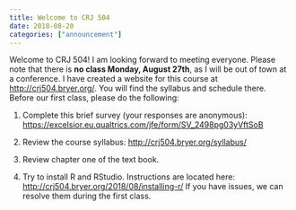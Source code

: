 ```yaml
---
title: Welcome to CRJ 504
date: 2018-08-20
categories: ["announcement"]
---
```


Welcome to CRJ 504! I am looking forward to meeting everyone. Please note that there is **no class Monday, August 27th**, as I will be out of town at a conference. I have created a website for this course at http://crj504.bryer.org/. You will find the syllabus and schedule there. Before our first class, please do the following:

1. Complete this brief survey (your responses are anonymous): https://excelsior.eu.qualtrics.com/jfe/form/SV_2498pg03yVftSoB

2. Review the course syllabus: http://crj504.bryer.org/syllabus/

3. Review chapter one of the text book.

4. Try to install R and RStudio. Instructions are located here: http://crj504.bryer.org/2018/08/installing-r/ If you have issues, we can resolve them during the first class.

<!--more-->
